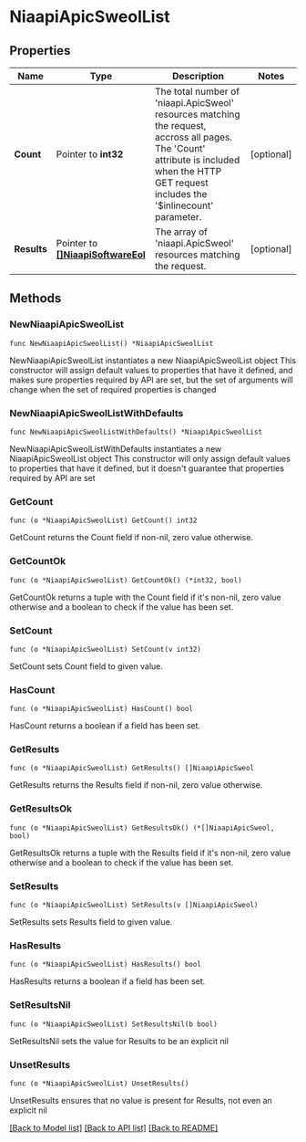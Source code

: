 # NiaapiApicSweolList

## Properties

Name | Type | Description | Notes
------------ | ------------- | ------------- | -------------
**Count** | Pointer to **int32** | The total number of &#39;niaapi.ApicSweol&#39; resources matching the request, accross all pages. The &#39;Count&#39; attribute is included when the HTTP GET request includes the &#39;$inlinecount&#39; parameter. | [optional] 
**Results** | Pointer to [**[]NiaapiSoftwareEol**](NiaapiSoftwareEol.md) | The array of &#39;niaapi.ApicSweol&#39; resources matching the request. | [optional] 

## Methods

### NewNiaapiApicSweolList

`func NewNiaapiApicSweolList() *NiaapiApicSweolList`

NewNiaapiApicSweolList instantiates a new NiaapiApicSweolList object
This constructor will assign default values to properties that have it defined,
and makes sure properties required by API are set, but the set of arguments
will change when the set of required properties is changed

### NewNiaapiApicSweolListWithDefaults

`func NewNiaapiApicSweolListWithDefaults() *NiaapiApicSweolList`

NewNiaapiApicSweolListWithDefaults instantiates a new NiaapiApicSweolList object
This constructor will only assign default values to properties that have it defined,
but it doesn't guarantee that properties required by API are set

### GetCount

`func (o *NiaapiApicSweolList) GetCount() int32`

GetCount returns the Count field if non-nil, zero value otherwise.

### GetCountOk

`func (o *NiaapiApicSweolList) GetCountOk() (*int32, bool)`

GetCountOk returns a tuple with the Count field if it's non-nil, zero value otherwise
and a boolean to check if the value has been set.

### SetCount

`func (o *NiaapiApicSweolList) SetCount(v int32)`

SetCount sets Count field to given value.

### HasCount

`func (o *NiaapiApicSweolList) HasCount() bool`

HasCount returns a boolean if a field has been set.

### GetResults

`func (o *NiaapiApicSweolList) GetResults() []NiaapiApicSweol`

GetResults returns the Results field if non-nil, zero value otherwise.

### GetResultsOk

`func (o *NiaapiApicSweolList) GetResultsOk() (*[]NiaapiApicSweol, bool)`

GetResultsOk returns a tuple with the Results field if it's non-nil, zero value otherwise
and a boolean to check if the value has been set.

### SetResults

`func (o *NiaapiApicSweolList) SetResults(v []NiaapiApicSweol)`

SetResults sets Results field to given value.

### HasResults

`func (o *NiaapiApicSweolList) HasResults() bool`

HasResults returns a boolean if a field has been set.

### SetResultsNil

`func (o *NiaapiApicSweolList) SetResultsNil(b bool)`

 SetResultsNil sets the value for Results to be an explicit nil

### UnsetResults
`func (o *NiaapiApicSweolList) UnsetResults()`

UnsetResults ensures that no value is present for Results, not even an explicit nil

[[Back to Model list]](../README.md#documentation-for-models) [[Back to API list]](../README.md#documentation-for-api-endpoints) [[Back to README]](../README.md)


